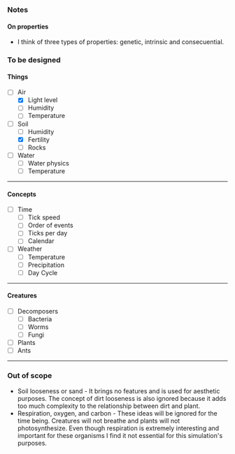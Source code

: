 ### Notes
#### On properties
- I think of three types of properties: genetic, intrinsic and consecuential.

### To be designed
#### Things
- [ ] Air
	- [x] Light level
	- [ ] Humidity
	- [ ] Temperature
- [ ] Soil
	- [ ] Humidity
	- [x] Fertility
	- [ ] Rocks
- [ ] Water
	- [ ] Water physics
	- [ ] Temperature
---
#### Concepts
- [ ] Time
	- [ ] Tick speed
	- [ ] Order of events
	- [ ] Ticks per day
	- [ ] Calendar
- [ ] Weather
	- [ ] Temperature
	- [ ] Precipitation
	- [ ] Day Cycle
---
#### Creatures
- [ ] Decomposers
	- [ ] Bacteria
	- [ ] Worms
	- [ ] Fungi
- [ ] Plants
- [ ] Ants
---
### Out of scope
- Soil looseness or sand - It brings no features and is used for aesthetic purposes. The concept of dirt looseness is also ignored because it adds too much complexity to the relationship between dirt and plant.
- Respiration, oxygen, and carbon - These ideas will be ignored for the time being. Creatures will not breathe and plants will not photosynthesize. Even though respiration is extremely interesting and important for these organisms I find it not essential for this simulation's purposes.